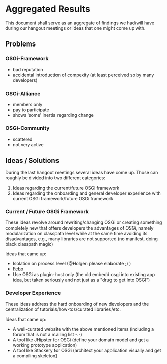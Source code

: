 # Aggregated Results

This document shall serve as an aggregate of findings we had/will have during our hangout meetings or ideas that one might come up with.

## Problems

### OSGi-Framework

* bad reputation
* accidental introduction of compexity (at least perceived so by many developers)

### OSGi-Alliance

* members only
* pay to participate
* shows 'some' inertia regarding change

### OSGi-Community

* scattered
* not very active

## Ideas / Solutions
During the last hangout meetings several ideas have come up. Those can roughly be divided into two different categories:

1) Ideas regarding the current/future OSGi framework 
2) Ideas regarding the onboarding and general developer experience with current OSGi framework/future OSGi framework

### Current / Future OSGi Framework

These ideas revolve around rewriting/changing OSGi or creating something completely new that offers developers the advantages of OSGi, namely modularization on classpath level while at the same time avoiding its disadvantages, e.g., many libraries are not supported (no manifest, doing black classpath magic)

Ideas that came up:
* Isolation on process level (@Holger: please elaborate ;) )
* [Febo](https://github.com/greendevio/febo)  
* Use OSGi as plugin-host only (the old embedd osgi into existing app idea, but taken seriously and not just as a "drug to get into OSGI")

### Developer Experience

These ideas address the hard onboarding of new developers and the centralization of tutorials/how-tos/curated libraries/etc.

Ideas that came up:
* A well-curated website with the above mentioned items (including a forum that is not a mailing list -.-)
* A tool like JHipster for OSGi (define your domain model and get a working prototype application)
* A tool like Stackery for OSGi (architect your application visually and get a compiling skeleton)
